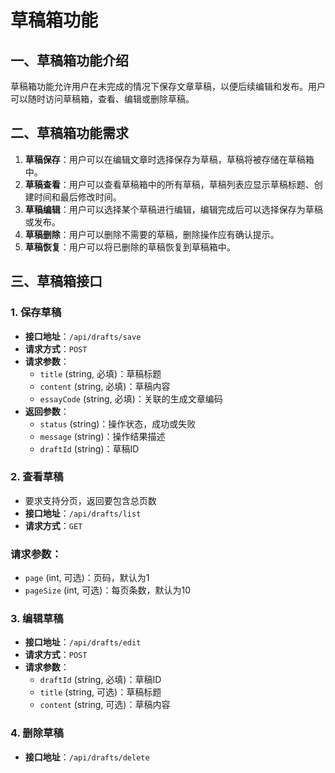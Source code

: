 # 草稿箱功能

## 一、草稿箱功能介绍
草稿箱功能允许用户在未完成的情况下保存文章草稿，以便后续编辑和发布。用户可以随时访问草稿箱，查看、编辑或删除草稿。

## 二、草稿箱功能需求
1. **草稿保存**：用户可以在编辑文章时选择保存为草稿，草稿将被存储在草稿箱中。
2. **草稿查看**：用户可以查看草稿箱中的所有草稿，草稿列表应显示草稿标题、创建时间和最后修改时间。
3. **草稿编辑**：用户可以选择某个草稿进行编辑，编辑完成后可以选择保存为草稿或发布。
4. **草稿删除**：用户可以删除不需要的草稿，删除操作应有确认提示。
5. **草稿恢复**：用户可以将已删除的草稿恢复到草稿箱中。

## 三、草稿箱接口
### 1. 保存草稿
- **接口地址**：`/api/drafts/save`
- **请求方式**：`POST`
- **请求参数**：
  - `title` (string, 必填)：草稿标题
  - `content` (string, 必填)：草稿内容
  - `essayCode` (string, 必填)：关联的生成文章编码
- **返回参数**：
  - `status` (string)：操作状态，成功或失败
  - `message` (string)：操作结果描述
  - `draftId` (string)：草稿ID

### 2. 查看草稿
- 要求支持分页，返回要包含总页数
- **接口地址**：`/api/drafts/list`
- **请求方式**：`GET`

### 请求参数：
  - `page` (int, 可选)：页码，默认为1
  - `pageSize` (int, 可选)：每页条数，默认为10

### 3. 编辑草稿
- **接口地址**：`/api/drafts/edit`
- **请求方式**：`POST`
- **请求参数**：
  - `draftId` (string, 必填)：草稿ID
  - `title` (string, 可选)：草稿标题
  - `content` (string, 可选)：草稿内容

### 4. 删除草稿
- **接口地址**：`/api/drafts/delete`


